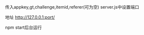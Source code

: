 传入appkey,gt,challenge,itemid,referer(可为空)
server.js中设置端口

地址  http://127.0.0.1:port/

npm start后台运行
